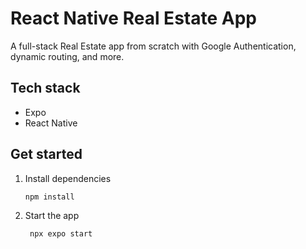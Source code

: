 # React Native Real Estate App

A full-stack Real Estate app from scratch with Google Authentication, dynamic routing, and more.

## Tech stack

- Expo
- React Native

## Get started

1. Install dependencies

   ```bash
   npm install
   ```

2. Start the app

   ```bash
    npx expo start
   ```
